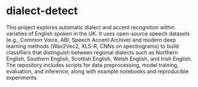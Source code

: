 # dialect-detect
This project explores automatic dialect and accent recognition within varieties of English spoken in the UK. It uses open-source speech datasets (e.g., Common Voice, ABI, Speech Accent Archive) and modern deep learning methods (Wav2Vec2, XLS-R, CNNs on spectrograms) to build classifiers that distinguish between regional dialects such as Northern English, Southern English, Scottish English, Welsh English, and Irish English. The repository includes scripts for data preprocessing, model training, evaluation, and inference, along with example notebooks and reproducible experiments.
